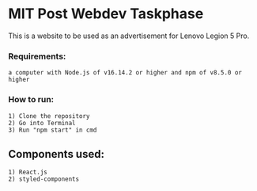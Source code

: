 MIT Post Webdev Taskphase
=====

This is a website to be used as an advertisement for Lenovo Legion 5 Pro.

### Requirements:
    a computer with Node.js of v16.14.2 or higher and npm of v8.5.0 or higher

### How to run:
    1) Clone the repository
    2) Go into Terminal
    3) Run "npm start" in cmd

## Components used:
    1) React.js
    2) styled-components